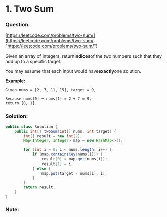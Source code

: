 # 1. Two Sum

### Question:

[https://leetcode.com/problems/two-sum/](https://leetcode.com/problems/two-sum/ "https://leetcode.com/problems/two-sum/")

Given an array of integers, return**indices**of the two numbers such that they add up to a specific target.

You may assume that each input would have**exactly**one solution.

**Example:**

```
Given nums = [2, 7, 11, 15], target = 9,

Because nums[0] + nums[1] = 2 + 7 = 9,
return [0, 1].
```

### **Solution**:

```java
public class Solution {
    public int[] twoSum(int[] nums, int target) {
        int[] result = new int[2];
        Map<Integer, Integer> map = new HashMap<>();

        for (int i = 0; i < nums.length; i++) {
            if (map.containsKey(nums[i])) {
                result[0] = map.get(nums[i]);
                result[1] = i;
            } else {
                map.put(target - nums[i], i);
            }
        }
        return result;
    }
}
```

### **Note**:



